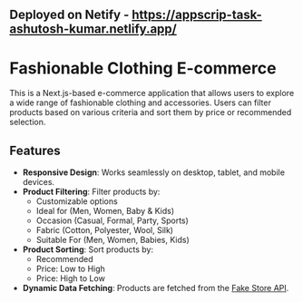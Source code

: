 ## Deployed on Netify - https://appscrip-task-ashutosh-kumar.netlify.app/

# Fashionable Clothing E-commerce

This is a Next.js-based e-commerce application that allows users to explore a wide range of fashionable clothing and accessories. Users can filter products based on various criteria and sort them by price or recommended selection.

## Features

- **Responsive Design**: Works seamlessly on desktop, tablet, and mobile devices.
- **Product Filtering**: Filter products by:
  - Customizable options
  - Ideal for (Men, Women, Baby & Kids)
  - Occasion (Casual, Formal, Party, Sports)
  - Fabric (Cotton, Polyester, Wool, Silk)
  - Suitable For (Men, Women, Babies, Kids)
- **Product Sorting**: Sort products by:
  - Recommended
  - Price: Low to High
  - Price: High to Low
- **Dynamic Data Fetching**: Products are fetched from the [Fake Store API](https://fakestoreapi.com).
